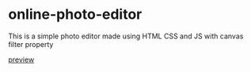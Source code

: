 # online-photo-editor
This is a simple photo editor made using HTML CSS and JS with canvas filter property

[preview](https://htmlpreview.github.io/?https://github.com/sachin-acharya-projects/online-photo-editor/main/index.html)
